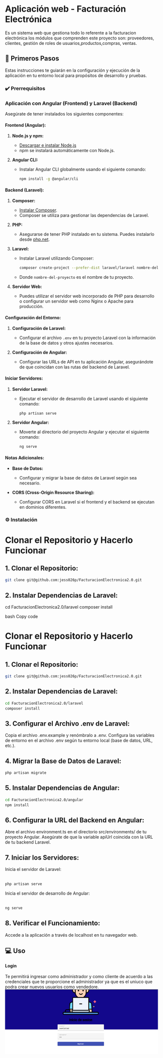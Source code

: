 # Aplicación web - Facturación Electrónica
Es un sistema web que gestiona todo lo referente a la facturacion electrónica los módulos que comprenden este proyecto son: proveedores, clientes, gestión de roles de usuarios,productos,compras, ventas.

## 👣 Primeros Pasos

Estas instrucciones te guiarán en la configuración y ejecución de la aplicación en tu entorno local para propósitos de desarrollo y pruebas.

### ✔️ Prerrequisitos
### Aplicación con Angular (Frontend) y Laravel (Backend)

Asegúrate de tener instalados los siguientes componentes:

#### Frontend (Angular):

1. **Node.js y npm:**
   - [Descargar e instalar Node.js](https://nodejs.org/)
   - npm se instalará automáticamente con Node.js.

2. **Angular CLI:**
   - Instalar Angular CLI globalmente usando el siguiente comando:
     ```bash
     npm install -g @angular/cli
     ```

#### Backend (Laravel):

1. **Composer:**
   - [Instalar Composer](https://getcomposer.org/download/).
   - Composer se utiliza para gestionar las dependencias de Laravel.

2. **PHP:**
   - Asegurarse de tener PHP instalado en tu sistema. Puedes instalarlo desde [php.net](https://www.php.net/).

3. **Laravel:**
   - Instalar Laravel utilizando Composer:
     ```bash
     composer create-project --prefer-dist laravel/laravel nombre-del-proyecto
     ```
   - Donde `nombre-del-proyecto` es el nombre de tu proyecto.

4. **Servidor Web:**
   - Puedes utilizar el servidor web incorporado de PHP para desarrollo o configurar un servidor web como Nginx o Apache para producción.

#### Configuración del Entorno:

1. **Configuración de Laravel:**
   - Configurar el archivo `.env` en tu proyecto Laravel con la información de la base de datos y otros ajustes necesarios.

2. **Configuración de Angular:**
   - Configurar las URLs de API en tu aplicación Angular, asegurándote de que coincidan con las rutas del backend de Laravel.

#### Iniciar Servidores:

1. **Servidor Laravel:**
   - Ejecutar el servidor de desarrollo de Laravel usando el siguiente comando:
     ```bash
     php artisan serve
     ```

2. **Servidor Angular:**
   - Moverte al directorio del proyecto Angular y ejecutar el siguiente comando:
     ```bash
     ng serve
     ```

#### Notas Adicionales:

- **Base de Datos:**
  - Configurar y migrar la base de datos de Laravel según sea necesario.

- **CORS (Cross-Origin Resource Sharing):**
  - Configurar CORS en Laravel si el frontend y el backend se ejecutan en dominios diferentes.

  
### ⚙️ Instalación

# Clonar el Repositorio y Hacerlo Funcionar

## 1. Clonar el Repositorio:

```bash
git clone git@github.com:jess026p/FacturacionElectronica2.0.git
```
## 2. Instalar Dependencias de Laravel:
cd FacturacionElectronica2.0/laravel
composer install

bash
Copy code
# Clonar el Repositorio y Hacerlo Funcionar

## 1. Clonar el Repositorio:

```bash
git clone git@github.com:jess026p/FacturacionElectronica2.0.git
```
## 2. Instalar Dependencias de Laravel:
```bash
cd FacturacionElectronica2.0/laravel
composer install
```
## 3. Configurar el Archivo .env de Laravel:
Copia el archivo .env.example y renómbralo a .env.
Configura las variables de entorno en el archivo .env según tu entorno local (base de datos, URL, etc.).
## 4. Migrar la Base de Datos de Laravel:
```bash
php artisan migrate
```
## 5. Instalar Dependencias de Angular:
```bash
cd FacturacionElectronica2.0/angular
npm install
```
## 6. Configurar la URL del Backend en Angular:
Abre el archivo environment.ts en el directorio src/environments/ de tu proyecto Angular.
Asegúrate de que la variable apiUrl coincida con la URL de tu backend Laravel.
## 7. Iniciar los Servidores:
Inicia el servidor de Laravel:

``` bash

php artisan serve
```
Inicia el servidor de desarrollo de Angular:
```bash

ng serve
```
## 8. Verificar el Funcionamiento:
Accede a la aplicación a través de localhost en tu navegador web.
## 💻 Uso

#### Login
Te permitirá ingresar como administrador y como cliente de acuerdo a las credenciales que te proporcione el administrador ya que es el uniuco que podra crear nuevos usuarios como vendedore.
![Localhost](https://github.com/jess026p/FacturacionElectronica2.0/blob/EsthefaniaVillacres-patch-2/imgFLogin.png)
